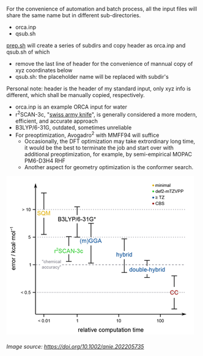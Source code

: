 For the convenience of automation and batch process, all the input files will share the same name but in different sub-directories.
- orca.inp
- qsub.sh
  
[prep.sh](https://github.com/er1czz/ORCA-scripts/blob/main/orca_input/prep.sh) will create a series of subdirs and copy header as orca.inp and qsub.sh of which
- remove the last line of header for the convenience of mannual copy of xyz coordinates below
- qsub.sh: the placeholder name will be replaced with subdir's

Personal note: header is the header of my standard input, only xyz info is different, which shall be manually copied, respectively.
- orca.inp is an example ORCA input for water
- r<sup>2</sup>SCAN-3c, "[swiss army knife](https://doi.org/10.1063/5.0040021)", is generally considered a more modern, efficient, and accurate approach
- B3LYP/6-31G, outdated, sometimes unreliable
- For preoptimization, Avogadro<sup>2</sup> with MMFF94 will suffice
  - Occasionally, the DFT optimization may take extrordinary long time, it would be the best to terminate the job and start over with additional preoptimization, for example, by semi-empirical MOPAC PM6-D3H4 RHF
  - Another aspect for geometry optimization is the conformer search.
<img src="https://github.com/er1czz/ORCA-scripts/blob/main/orca_input/DFT_benchmark.png">

###### Image source:  https://doi.org/10.1002/anie.202205735
